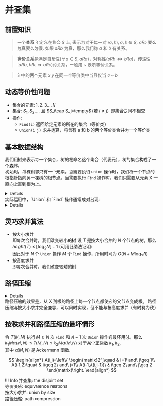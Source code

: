 
# 并查集

## 前置知识

> 一个**关系** R 定义在集合 S 上, 表示为对于每一对 $(a,b),a,b\in S$, $aRb$ 要么为真要么为假. 如果 $aRb$ 为真，那么我们称 $a$ 和 $b$ 有关系。

> **等价关系**是满足自反性($\forall a\in S, aRa$)，对称性($aRb\Leftrightarrow bRa$)，传递性($aRb, bRc \Rightarrow aRc$)的关系，一般用 ~ 表示等价关系。

> S 中的两个元素 $x$ $y$ 在同一个等价类中当且仅当 $a$ ~ $b$

## 动态等价性问题

* 集合的元素: $1,2,3\ldots,N$
* 集合: $S_1,S_2,\ldots$ 且 $S_i\cap S_j=\empty$ (若 $i\neq j$), 即集合之间不相交
* 操作:
    * `Find(i)` 返回给定元素的所在的集合（等价类）
    * `Union(i,j)` 求并运算，将含有 a 和 b 的两个等价类合并为一个等价类  

## 基本数据结构

我们用树来表示每一个集合，树的根命名这个集合（代表元），树的集合构成了一个森林。  
初始时，每棵树都只有一个元素。当需要执行 `Union` 操作时，我们将一个节点的根指针指向另一棵树的根节点。当需要执行 `Find` 操作时，我们只需要从元素 X 一直向上直到根为止。
<details>
``` C
void SetUnion ( DisjSet S, SetType Rt1, SetType Rt2 )
{    
    S [ Rt2 ] = Rt1 ;     
}
SetType Find ( ElementType X, DisjSet S )
{   
    for ( ; S[X] > 0; X = S[X] );
    return  X ;
}
```
</details>
实际运用中，`Union` 和 `Find` 操作通常成对出现:
<details>
``` C
/* Algorithm using union-find operations */
{  Initialize  Si = { i }  for  i = 1, ..., 12 ;
   for  ( k = 1; k <= 9; k++ )  {  /* for each pair  i  j */
      if  ( Find( i ) != Find( j ) )
          SetUnion( Find( i ), Find( j ) );
   }
}
```
</details>

## 灵巧求并算法

* 按大小求并  
即每次合并时，我们改变较小的树
设 $T$ 是按大小合并的 $N$ 个节点的树，那么 $height(T)\leq\lfloor \log_2N\rfloor +1$ (可用归纳法证明)   
因此对于 $N$ 个 `Union` 操作 $M$ 个 `Find` 操作，所用时间为 $O(N+M\log_2N)$
* 按高度求并  
即每次合并时，我们改变较矮的树

## 路径压缩

<details>
``` C
SetType  Find ( ElementType  X, DisjSet  S )
{   ElementType  root,  trail,  lead;
    for ( root = X; S[ root ] > 0; root = S[ root ] )
        ;  /* find the root */
    for ( trail = X; trail != root; trail = lead ) {
       lead = S[ trail ] ;   
       S[ trail ] = root ;   
    }  /* collapsing */
    return  root ;
}
```
</details>
路径压缩的效果是，从 X 到根的路径上每一个节点都使它的父节点变成根。  
路径压缩与按大小求并完全兼容，可以同时实现，但不能与按高度求并（有时称为秩）

## 按秩求并和路径压缩的最坏情形

令 $T(M,N)$ 执行 $M\geq N$ 次 `Find` 和 $N-1$ 次 `Union` 操作的最坏用时。那么 $k_1M\alpha(M,N)\leq T(M,N)\leq k_2 M\alpha(M,N)$ 对于某个正常数 $k_1,k_2$.  
其中 $\alpha(M,N)$ 是 Ackermann 函数.  

$$
\begin{align*}
A(i,j)=\left\{ \begin{matrix}2^j\quad    & i=1\ and\ j\geq 1\\
A(i-1,2)\quad & i\geq 2\ and\ j=1\\
A(i-1,A(i,j-1))\ & i\geq 2\ and\ j\geq 2 \end{matrix}\right.
\end{align*}
$$

!!! Info 
    并查集: the disjoint set   
    等价关系: equivalence relations  
    按大小求并: union by size  
    路径压缩: path compression  
